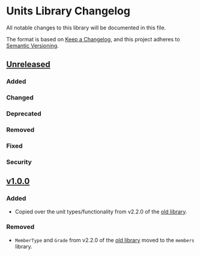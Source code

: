 # Units Library Changelog

All notable changes to this library will be documented in this file.

The format is based on [Keep a Changelog](https://keepachangelog.com/en/1.1.0/),
and this project adheres to [Semantic Versioning](https://semver.org/spec/v2.0.0.html).

## [Unreleased]

### Added

### Changed

### Deprecated

### Removed

### Fixed

### Security

## [v1.0.0]

### Added
-   Copied over the unit types/functionality from v2.2.0 of the [old library](https://github.com/ag7if/cap).

### Removed
-   `MemberType` and `Grade` from v2.2.0 of the [old library](https://github.com/ag7if/cap) moved to the `members`
    library.

[unreleased]: https://github.com/DerHabicht/cap-tools/compare/units-v1.0.0...HEAD
[v1.0.0]: https://github.com/DerHabicht/releases/tag/units-v1.0.0
